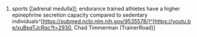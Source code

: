 1. sports [[adrenal medulla]]; endurance trained athletes have a higher epinephrine secretion capacity compared to sedentary individuals^[https://pubmed.ncbi.nlm.nih.gov/9535578/]^[https://youtu.be/xuBsqTJcRqc?t=2930, Chad Timmerman (TrainerRoad)]